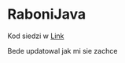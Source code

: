 # RaboniJava
Kod siedzi w [Link](https://github.com/11ArkaN/RaboniJava/blob/Poprawa_C/main.c)

Bede updatowal jak mi sie zachce
